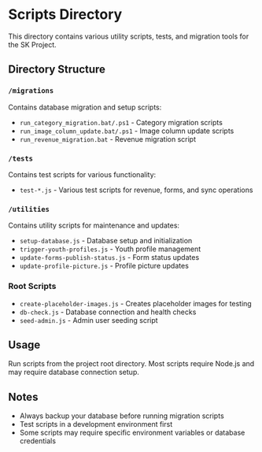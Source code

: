 # Scripts Directory

This directory contains various utility scripts, tests, and migration tools for the SK Project.

## Directory Structure

### `/migrations`
Contains database migration and setup scripts:
- `run_category_migration.bat/.ps1` - Category migration scripts
- `run_image_column_update.bat/.ps1` - Image column update scripts
- `run_revenue_migration.bat` - Revenue migration script

### `/tests`
Contains test scripts for various functionality:
- `test-*.js` - Various test scripts for revenue, forms, and sync operations

### `/utilities`
Contains utility scripts for maintenance and updates:
- `setup-database.js` - Database setup and initialization
- `trigger-youth-profiles.js` - Youth profile management
- `update-forms-publish-status.js` - Form status updates
- `update-profile-picture.js` - Profile picture updates

### Root Scripts
- `create-placeholder-images.js` - Creates placeholder images for testing
- `db-check.js` - Database connection and health checks
- `seed-admin.js` - Admin user seeding script

## Usage

Run scripts from the project root directory. Most scripts require Node.js and may require database connection setup.

## Notes

- Always backup your database before running migration scripts
- Test scripts in a development environment first
- Some scripts may require specific environment variables or database credentials
